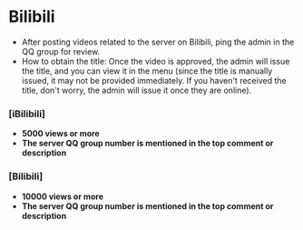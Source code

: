 # Bilibili

- After posting videos related to the server on Bilibili, ping the admin in the QQ group for review.
- How to obtain the title: Once the video is approved, the admin will issue the title, and you can view it in the menu (since the title is manually issued, it may not be provided immediately. If you haven't received the title, don't worry, the admin will issue it once they are online).

### [iBilibili]

- **5000 views or more**
- **The server QQ group number is mentioned in the top comment or description**

### [Bilibili]

- **10000 views or more**
- **The server QQ group number is mentioned in the top comment or description**